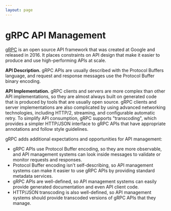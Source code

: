 ```yaml
---
layout: page
---
```

# gRPC API Management

[gRPC](https://en.wikipedia.org/wiki/GRPC) is an open source API framework that was created at Google and released in 2016.
It places constraints on API design that make it easier to produce and use high-performing APIs at scale.

**API Description.**
gRPC APIs are usually described with the Protocol Buffers language, and request and response messages use the Protocol Buffer binary encoding.

**API Implementation.**
gRPC clients and servers are more complex than other API implementations, so they are almost always built on generated code that is produced by tools that are usually open source. gRPC clients and server implementations are also complicated by using advanced networking technologies, including HTTP/2, streaming, and configurable automatic retry. To simplify API consumption, gRPC supports "transcoding", which provides a simpler HTTP/JSON interface to gRPC APIs that have appropriate annotations and follow style guidelines.

gRPC adds additional expectations and opportunities for API management:
* gRPC APIs use Protocol Buffer encoding, so they are more observable, and API management systems can look inside messages to validate or monitor requests and responses.
* Protocol Buffer encoding isn't self-describing, so API management systems can make it easier to use gRPC APIs by providing standard metadata services.
* gRPC APIs are well-defined, so API management systems can easily provide generated documentation and even API client code.
* HTTP/JSON transcoding is also well-defined, so API management systems should provide transcoded versions of gRPC APIs that they manage.
